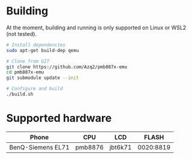 # Building

At the moment, building and running is only supported on Linux or WSL2 (not tested).

```bash
# Install dependencies
sudo apt-get build-dep qemu

# Clone from GIT
git clone https://github.com/Azq2/pmb887x-emu
cd pmb887x-emu
git submodule update --init

# Configure and build
./build.sh
```

# Supported hardware
| Phone             | CPU     | LCD     | FLASH     |
|-------------------|---------|---------|-----------|
| BenQ-Siemens EL71 | pmb8876 | jbt6k71 | 0020:8819 |
